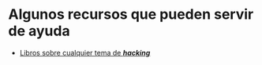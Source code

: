 # Algunos recursos que pueden servir de ayuda

- [Libros sobre cualquier tema de ***hacking***](/Recursos/all-my-books/hacking.md)